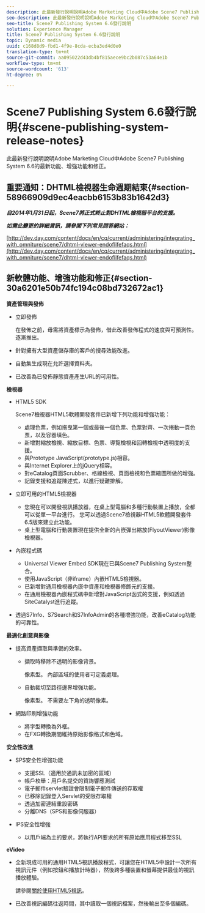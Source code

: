 ```yaml
---
description: 此最新發行說明說明Adobe Marketing Cloud中Adobe Scene7 Publishing System 6.6的最新功能、增強功能和修正。
seo-description: 此最新發行說明說明Adobe Marketing Cloud中Adobe Scene7 Publishing System 6.6的最新功能、增強功能和修正。
seo-title: Scene7 Publishing System 6.6發行說明
solution: Experience Manager
title: Scene7 Publishing System 6.6發行說明
topic: Dynamic media
uuid: c168d8d9-fbd1-4f9e-8cda-ecba3ed4d0e0
translation-type: tm+mt
source-git-commit: aa095022d43db4bf815aece9bc2b087c53a64e1b
workflow-type: tm+mt
source-wordcount: '613'
ht-degree: 0%

---
```



# Scene7 Publishing System 6.6發行說明{#scene-publishing-system-release-notes}

此最新發行說明說明Adobe Marketing Cloud中Adobe Scene7 Publishing System 6.6的最新功能、增強功能和修正。

## 重要通知：DHTML檢視器生命週期結束{#section-58966909d9ec4eacbb6153b83b1642d3}

***自2014年1月31日起，Scene7將正式終止對DHTML檢視器平台的支援。***

***如需此變更的詳細資訊，請參閱下列常見問答網站：***

[http://dev.day.com/content/docs/en/cq/current/administering/integrating_with_omniture/scene7/dhtml-viewer-endoflifefaqs.html](http://dev.day.com/content/docs/en/cq/current/administering/integrating_with_omniture/scene7/dhtml-viewer-endoflifefaqs.html)

## 新軟體功能、增強功能和修正{#section-30a6201e50b74fc194c08bd732672ac1}

**資產管理與發佈**

* 立即發佈

   在發佈之前，毋需將資產標示為發佈，借此改善發佈程式的速度與可預測性。 逐漸推出。

* 針對擁有大型資產儲存庫的客戶的搜尋效能改進。
* 自動集生成現在允許選擇資料夾。
* 已改善為已發佈靜態資產產生URL的可用性。

**檢視器**

* HTML5 SDK

   Scene7檢視器HTML5軟體開發套件已新增下列功能和增強功能：

   * 處理色票，例如拖曳第一個或最後一個色票、色票對齊、一次捲動一頁色票，以及容器填色。
   * 新增對縮放檢視、縮放目標、色票、導覽檢視和回轉檢視中透明度的支援。
   * 與Prototype JavaScript(prototype.js)相容。
   * 與Internet Explorer上的jQuery相容。
   * 對eCatalog頁面Scrubber、格線檢視、頁面檢視和色票縮圖所做的增強。
   * 記錄支援和追蹤陳述式，以進行疑難排解。

* 立即可用的HTML5檢視器

   * 您現在可以開發視訊播放器，在桌上型電腦和多種行動裝置上播放，全都可以從單一平台進行。 您可以透過Scene7檢視器HTML5軟體開發套件6.5版來建立此功能。
   * 桌上型電腦和行動裝置現在提供全新的內嵌彈出縮放(FlyoutViewer)影像檢視器。

* 內嵌程式碼

   * Universal Viewer Embed SDK現在已與Scene7 Publishing System整合。
   * 使用JavaScript（非iframe）內嵌HTML5檢視器。
   * 已新增對通用檢視器內嵌中資產和檢視器修飾元的支援。
   * 在通用檢視器內嵌程式碼中新增對JavaScript函式的支援，例如透過SiteCatalyst進行追蹤。

* 透過S7Info、S7Search和S7InfoAdmin的各種增強功能，改善eCatalog功能的可靠性。

**最適化創意與影像**

* 提高資產擷取與準備的效率。

   * 擷取時移除不透明的影像背景。

      像素型。 內部區域的使用者可定義處理。
   * 自動裁切至路徑邊界增強功能。

      像素型。 不需要左下角的透明像素。

* 網路印刷增強功能

   * 將字型轉換為外框。
   * 在FXG轉換期間維持原始影像格式和色域。

**安全性改進**

* SPS安全性增強功能

   * 支援SSL（適用於通訊未加密的區域）
   * 帳戶枚舉：用戶名提交的質詢響應測試
   * 電子郵件servlet驗證會限制電子郵件傳送的存取權
   * 已移除記錄登入Servlet的受限存取權
   * 透過加密連結重設密碼
   * 分離DNS（SPS和影像伺服器）

* IPS安全性增強

   * 以用戶端為主的要求，將執行API要求的所有原始應用程式移至SSL

**eVideo**

* 全新現成可用的通用HTML5視訊播放程式，可讓您在HTML5中設計一次所有視訊元件（例如按鈕和播放計時器），然後跨多種裝置和螢幕提供最佳的視訊播放體驗。

   請參閱[關於使用HTML5視訊](http://help.adobe.com/en_US/scene7/using/WS98ca2e6790647c064dcc4e2c1399dadca0f-8000.html)。

* 已改善視訊編碼往返時間，其中讀取一個視訊檔案，然後輸出至多個編碼。

